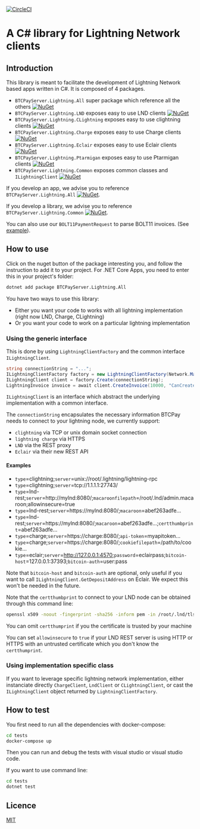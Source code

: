 [![CircleCI](https://circleci.com/gh/btcpayserver/BTCPayServer.Lightning.svg?style=svg)](https://circleci.com/gh/btcpayserver/BTCPayServer.Lightning)

# A C# library for Lightning Network clients

## Introduction

This library is meant to facilitate the development of Lightning Network based apps written in C#.
It is composed of 4 packages.

* `BTCPayServer.Lightning.All` super package which reference all the others [![NuGet](https://img.shields.io/nuget/v/BTCPayServer.Lightning.All.svg)](https://www.nuget.org/packages/BTCPayServer.Lightning.All)
* `BTCPayServer.Lightning.LND` exposes easy to use LND clients [![NuGet](https://img.shields.io/nuget/v/BTCPayServer.Lightning.LND.svg)](https://www.nuget.org/packages/BTCPayServer.Lightning.LND)
* `BTCPayServer.Lightning.CLightning` exposes easy to use clightning clients [![NuGet](https://img.shields.io/nuget/v/BTCPayServer.Lightning.CLightning.svg)](https://www.nuget.org/packages/BTCPayServer.Lightning.CLightning)
* `BTCPayServer.Lightning.Charge` exposes easy to use Charge clients [![NuGet](https://img.shields.io/nuget/v/BTCPayServer.Lightning.Charge.svg)](https://www.nuget.org/packages/BTCPayServer.Lightning.Charge)
* `BTCPayServer.Lightning.Eclair` exposes easy to use Eclair clients [![NuGet](https://img.shields.io/nuget/v/BTCPayServer.Lightning.Eclair.svg)](https://www.nuget.org/packages/BTCPayServer.Lightning.Eclair)
* `BTCPayServer.Lightning.Ptarmigan` exposes easy to use Ptarmigan clients [![NuGet](https://img.shields.io/nuget/v/BTCPayServer.Lightning.Ptarmigan.svg)](https://www.nuget.org/packages/BTCPayServer.Lightning.Ptarmigan)
* `BTCPayServer.Lightning.Common` exposes common classes and `ILightningClient` [![NuGet](https://img.shields.io/nuget/v/BTCPayServer.Lightning.Common.svg)](https://www.nuget.org/packages/BTCPayServer.Lightning.Common)

If you develop an app, we advise you to reference `BTCPayServer.Lightning.All` [![NuGet](https://img.shields.io/nuget/v/BTCPayServer.Lightning.All.svg)](https://www.nuget.org/packages/BTCPayServer.Lightning.All).

If you develop a library, we advise you to reference `BTCPayServer.Lightning.Common` [![NuGet](https://img.shields.io/nuget/v/BTCPayServer.Lightning.Common.svg)](https://www.nuget.org/packages/BTCPayServer.Lightning.Common).

You can also use our `BOLT11PaymentRequest` to parse BOLT11 invoices. (See [example](https://github.com/btcpayserver/BTCPayServer.Lightning/blob/master/tests/CommonTests.cs#L139)).

## How to use

Click on the nuget button of the package interesting you, and follow the instruction to add it to your project.
For .NET Core Apps, you need to enter this in your project's folder:

```bash
dotnet add package BTCPayServer.Lightning.All
```

You have two ways to use this library:

* Either you want your code to works with all lightning implementation (right now LND, Charge, CLightning)
* Or you want your code to work on a particular lightning implementation

### Using the generic interface

This is done by using `LightningClientFactory` and the common interface `ILightningClient`.

```csharp
string connectionString = "...";
ILightningClientFactory factory = new LightningClientFactory(Network.Main);
ILightningClient client = factory.Create(connectionString);
LightningInvoice invoice = await client.CreateInvoice(10000, "CanCreateInvoice", TimeSpan.FromMinutes(5));
```

`ILightningClient` is an interface which abstract the underlying implementation with a common interface.

The `connectionString` encapsulates the necessary information BTCPay needs to connect to your lightning node, we currently support:

* `clightning` via TCP or unix domain socket connection
* `lightning charge` via HTTPS
* `LND` via the REST proxy
* `Eclair` via their new REST API

#### Examples

* `type`=clightning;`server`=unix://root/.lightning/lightning-rpc
* `type`=clightning;`server`=tcp://1.1.1.1:27743/
* `type`=lnd-rest;`server`=<span>http://mylnd:8080/</span>;`macaroonfilepath`=/root/.lnd/admin.macaroon;allowinsecure=true
* `type`=lnd-rest;`server`=<span>https://mylnd:8080/</span>;`macaroon`=abef263adfe...
* `type`=lnd-rest;`server`=<span>https://mylnd:8080/</span>;`macaroon`=abef263adfe...;`certthumbprint`=abef263adfe...
* `type`=charge;`server`=<span>https://charge:8080/</span>;`api-token`=myapitoken...
* `type`=charge;`server`=<span>https://charge:8080/</span>;`cookiefilepath`=/path/to/cookie...
* `type`=eclair;`server`=<span>http://127.0.0.1:4570</span>;`password`=eclairpass;`bitcoin-host`=127.0.0.1:37393;`bitcoin-auth`=user:pass

Note that `bitcoin-host` and `bitcoin-auth` are optional, only useful if you want to call `ILightningClient.GetDepositAddress` on Eclair.
We expect this won't be needed in the future.

Note that the `certthumbprint` to connect to your LND node can be obtained through this command line:

```bash
openssl x509 -noout -fingerprint -sha256 -inform pem -in /root/.lnd/tls.cert
```

You can omit `certthumprint` if you the certificate is trusted by your machine

You can set `allowinsecure` to `true` if your LND REST server is using HTTP or HTTPS with an untrusted certificate which you don't know the `certthumprint`.

### Using implementation specific class

If you want to leverage specific lightning network implementation, either instanciate directly `ChargeClient`, `LndClient` or `CLightningClient`, or cast the `ILightningClient` object returned by `LightningClientFactory`.

## How to test

You first need to run all the dependencies with docker-compose:

```bash
cd tests
docker-compose up
```

Then you can run and debug the tests with visual studio or visual studio code.

If you want to use command line:
```bash
cd tests
dotnet test
```

## Licence

[MIT](LICENSE)